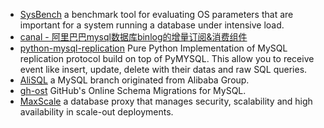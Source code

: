 * [SysBench](https://github.com/akopytov/sysbench) a benchmark tool for evaluating OS parameters that are important for a system running a database under intensive load.
* [canal - 阿里巴巴mysql数据库binlog的增量订阅&消费组件](https://github.com/alibaba/canal)
* [python-mysql-replication](https://github.com/noplay/python-mysql-replication) Pure Python Implementation of MySQL replication protocol build on top of PyMYSQL. This allow you to receive event like insert, update, delete with their datas and raw SQL queries.
* [AliSQL](https://github.com/alibaba/AliSQL) a MySQL branch originated from Alibaba Group.
* [gh-ost](https://github.com/github/gh-ost) GitHub's Online Schema Migrations for MySQL.
* [MaxScale](https://mariadb.com/products/mariadb-maxscale) a database proxy that manages security, scalability and high availability in scale-out deployments.
